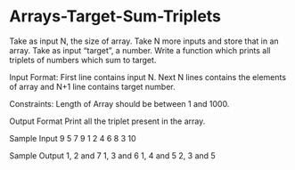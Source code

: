 # Arrays-Target-Sum-Triplets

Take as input N, the size of array. Take N more inputs and store that in an array. Take as input “target”, a number. Write a function which prints all triplets of numbers which sum to target.

Input Format:
First line contains input N. Next N lines contains the elements of array and N+1 line contains target number.

Constraints:
Length of Array should be between 1 and 1000.

Output Format
Print all the triplet present in the array.

Sample Input
9
5
7
9
1
2
4
6
8
3
10

Sample Output
1, 2 and 7
1, 3 and 6
1, 4 and 5
2, 3 and 5
